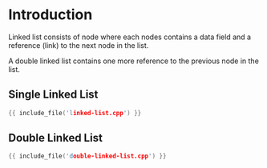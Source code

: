 # Introduction

Linked list consists of node where each nodes contains a
data field and a reference (link) to the next node in the list.

A double linked list contains one more reference to the previous
node in the list.

## Single Linked List

```c
{{ include_file('linked-list.cpp') }}
```

## Double Linked List

```c
{{ include_file('double-linked-list.cpp') }}
```
